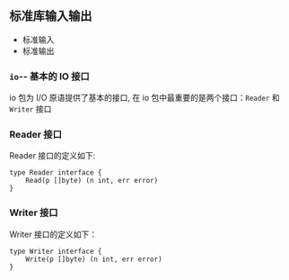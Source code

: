 ## 标准库输入输出

- 标准输入
- 标准输出


### `io`-- 基本的 IO 接口

io 包为 I/O 原语提供了基本的接口, 在 io 包中最重要的是两个接口：`Reader` 和 `Writer` 接口

### Reader 接口

Reader 接口的定义如下:

```
type Reader interface {
    Read(p []byte) (n int, err error)
}
```

### Writer 接口

Writer 接口的定义如下：

```
type Writer interface {
    Write(p []byte) (n int, err error)
}
```

